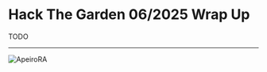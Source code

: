 # Hack The Garden 06/2025 Wrap Up

TODO

<hr />

![ApeiroRA](https://apeirora.eu/assets/img/BMWK-EU.png)
